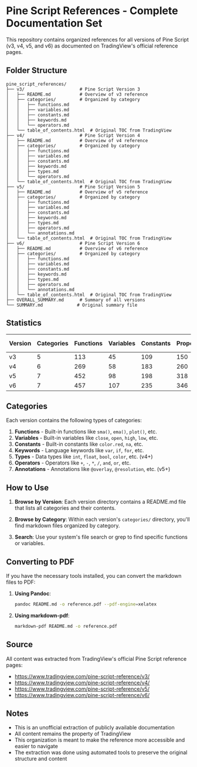 # Pine Script References - Complete Documentation Set

This repository contains organized references for all versions of Pine Script (v3, v4, v5, and v6) as documented on TradingView's official reference pages.

## Folder Structure

```
pine_script_references/
├── v3/                     # Pine Script Version 3
│   ├── README.md           # Overview of v3 reference
│   ├── categories/         # Organized by category
│   │   ├── functions.md
│   │   ├── variables.md
│   │   ├── constants.md
│   │   ├── keywords.md
│   │   └── operators.md
│   └── table_of_contents.html  # Original TOC from TradingView
├── v4/                     # Pine Script Version 4
│   ├── README.md           # Overview of v4 reference
│   ├── categories/         # Organized by category
│   │   ├── functions.md
│   │   ├── variables.md
│   │   ├── constants.md
│   │   ├── keywords.md
│   │   ├── types.md
│   │   └── operators.md
│   └── table_of_contents.html  # Original TOC from TradingView
├── v5/                     # Pine Script Version 5
│   ├── README.md           # Overview of v5 reference
│   ├── categories/         # Organized by category
│   │   ├── functions.md
│   │   ├── variables.md
│   │   ├── constants.md
│   │   ├── keywords.md
│   │   ├── types.md
│   │   ├── operators.md
│   │   └── annotations.md
│   └── table_of_contents.html  # Original TOC from TradingView
├── v6/                     # Pine Script Version 6
│   ├── README.md           # Overview of v6 reference
│   ├── categories/         # Organized by category
│   │   ├── functions.md
│   │   ├── variables.md
│   │   ├── constants.md
│   │   ├── keywords.md
│   │   ├── types.md
│   │   ├── operators.md
│   │   └── annotations.md
│   └── table_of_contents.html  # Original TOC from TradingView
├── OVERALL_SUMMARY.md      # Summary of all versions
└── SUMMARY.md             # Original summary file
```

## Statistics

| Version | Categories | Functions | Variables | Constants | Properties | Total Items |
|---------|------------|-----------|-----------|-----------|------------|-------------|
| v3      | 5          | 113       | 45        | 109       | 150        | 304         |
| v4      | 6          | 269       | 58        | 183       | 260        | 569         |
| v5      | 7          | 452       | 98        | 198       | 318        | 866         |
| v6      | 7          | 457       | 107       | 235       | 346        | 915         |

## Categories

Each version contains the following types of categories:

1. **Functions** - Built-in functions like `sma()`, `ema()`, `plot()`, etc.
2. **Variables** - Built-in variables like `close`, `open`, `high`, `low`, etc.
3. **Constants** - Built-in constants like `color.red`, `na`, etc.
4. **Keywords** - Language keywords like `var`, `if`, `for`, etc.
5. **Types** - Data types like `int`, `float`, `bool`, `color`, etc. (v4+)
6. **Operators** - Operators like `+`, `-`, `*`, `/`, `and`, `or`, etc.
7. **Annotations** - Annotations like `@overlay`, `@resolution`, etc. (v5+)

## How to Use

1. **Browse by Version**: Each version directory contains a README.md file that lists all categories and their contents.

2. **Browse by Category**: Within each version's `categories/` directory, you'll find markdown files organized by category.

3. **Search**: Use your system's file search or grep to find specific functions or variables.

## Converting to PDF

If you have the necessary tools installed, you can convert the markdown files to PDF:

1. **Using Pandoc**:
   ```bash
   pandoc README.md -o reference.pdf --pdf-engine=xelatex
   ```

2. **Using markdown-pdf**:
   ```bash
   markdown-pdf README.md -o reference.pdf
   ```

## Source

All content was extracted from TradingView's official Pine Script reference pages:
- https://www.tradingview.com/pine-script-reference/v3/
- https://www.tradingview.com/pine-script-reference/v4/
- https://www.tradingview.com/pine-script-reference/v5/
- https://www.tradingview.com/pine-script-reference/v6/

## Notes

- This is an unofficial extraction of publicly available documentation
- All content remains the property of TradingView
- This organization is meant to make the reference more accessible and easier to navigate
- The extraction was done using automated tools to preserve the original structure and content